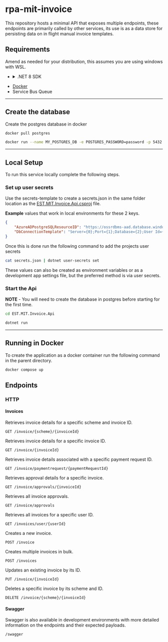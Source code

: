 # rpa-mit-invoice

This repository hosts a minimal API that exposes multiple endpoints, these endpoints are primarily called by other services, its use is as a data store for persisting data on in flight manual invoice templates.

## Requirements

Amend as needed for your distribution, this assumes you are using windows with WSL.
- <details>
    <summary> .NET 8 SDK </summary>
    

    #### Basic instructions for installing the .NET 8 SDK on a debian based system.
  
    Amend as needed for your distribution.

    ```bash
    wget https://packages.microsoft.com/config/debian/12/packages-microsoft-prod.deb -O packages-microsoft-prod.deb
    sudo dpkg -i packages-microsoft-prod.deb
    sudo apt-get update && sudo apt-get install -y dotnet-sdk-8.0
    ```
</details>

- [Docker](https://docs.docker.com/desktop/install/linux-install/)
- Service Bus Queue

---
## Create the database

Create the postgres database in docker

```bash
docker pull postgres
```
```bash
docker run --name MY_POSTGRES_DB -e POSTGRES_PASSWORD=password -p 5432:5432 -d postgres
```

---
## Local Setup

To run this service locally complete the following steps.
### Set up user secrets

Use the secrets-template to create a secrets.json in the same folder location as the [EST.MIT.Invoice.Api.csproj](https://github.com/DEFRA/rpa-mit-invoice/blob/main/EST.MIT.Invoice.Api/EST.MIT.Invoice.Api.csproj) file. 

**Example** values that work in local environments for these 2 keys.

```json
{
    "AzureADPostgreSQLResourceID": "https://ossrdbms-aad.database.windows.net/.default",
    "DbConnectionTemplate": "Server={0};Port={1};Database={2};User Id={3};Password={4};"
}
```

Once this is done run the following command to add the projects user secrets

```bash
cat secrets.json | dotnet user-secrets set
```

These values can also be created as environment variables or as a development app settings file, but the preferred method is via user secrets.

### Start the Api

**NOTE** - You will need to create the database in postgres before starting for the first time.

```bash
cd EST.MIT.Invoice.Api
```

```bash
dotnet run
```

---
## Running in Docker

To create the application as a docker container run the following command in the parent directory.

```bash
docker compose up
```

## Endpoints

### HTTP

#### Invoices

Retrieves invoice details for a specific scheme and invoice ID.
```http
GET /invoice/{scheme}/{invoiceId} 
``` 

Retrieves invoice details for a specific invoice ID.
```http
GET /invoice/{invoiceId} 
``` 

Retrieves invoice details associated with a specific payment request ID.
```http
GET /invoice/paymentrequest/{paymentRequestId} 
``` 

Retrieves approval details for a specific invoice.
```http
GET /invoice/approvals/{invoiceId} 
``` 

Retrieves all invoice approvals.
```http
GET /invoice/approvals 
``` 

Retrieves all invoices for a specific user ID.
```http
GET /invoices/user/{userId} 
``` 

Creates a new invoice.
```http
POST /invoice 
``` 

Creates multiple invoices in bulk.
```http
POST /invoices 
``` 

Updates an existing invoice by its ID.
```http
PUT /invoice/{invoiceId} 
``` 

Deletes a specific invoice by its scheme and ID.
```http
DELETE /invoice/{scheme}/{invoiceId} 
``` 

#### Swagger

Swagger is also available in development environments with more detailed information on the endpoints and their expected payloads.
```http
/swagger
```


